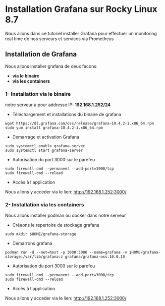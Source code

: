 # Installation Grafana sur Rocky Linux 8.7

Nous allons dans ce tutoriel installer Grafana pour effectuer un monitoring real time de nos serveurs et services via Prometheus

## Installation de Grafana

Nous allons installer grafana de deux facons:

- **via le binaire**
- **via les containers**

### 1- Installation via le binaire

notre serveur à pour addresse IP: **192.168.1.252/24**
<ul>
  <li>Téléchargement et installations du binaire de grafana</li>
</ul>

```wget https://dl.grafana.com/oss/release/grafana-10.4.2-1.x86_64.rpm``` \
```sudo yum install grafana-10.4.2-1.x86_64.rpm```

<ul>
  <li>Demarrage et activation Grafana</li>
</ul>

```sudo systemctl enable grafana-server``` \
```sudo systemctl start grafana-server```

<ul>
  <li>Autorisation du port 3000 sur le parefeu</li>
</ul>

```sudo firewall-cmd --permanent --add-port=3000/tcp``` \
```sudo firewall-cmd --reload```

<ul>
  <li>Accès à l'application </li>
</ul>

Nous allons y acceder via le lien: http://192.168.1.252:3000/ 

### 2- Installation via les containers

Nous allons installer podman ou docker dans notre serveur

<ul>
  <li>Créeons le repertoire de stockage grafana</li>
</ul>

```sudo mkdir $HOME/grafana-storage``` 

<ul>
  <li>Demarrons grafana</li>
</ul>

```podman run -d --net=host -p 3000:3000 --name=grafana -v $HOME/grafana-storage:/var/lib/grafana:z grafana/grafana-oss:10.0.10```

<ul>
  <li>Autorisation du port 3000 sur le parefeu</li>
</ul>

```sudo firewall-cmd --permanent --add-port=3000/tcp``` \
```sudo firewall-cmd --reload```

<ul>
  <li>Accès à l'application</li>
</ul>

Nous allons y acceder via le lien: http://192.168.1.252:3000/ 


